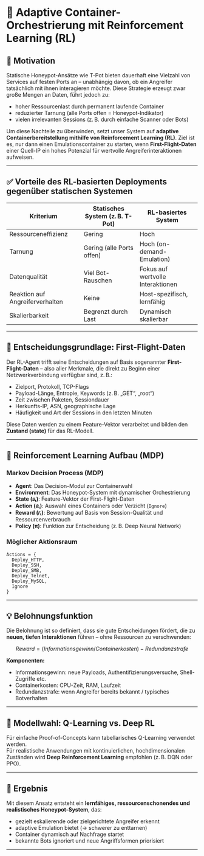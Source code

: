
# 🧠 Adaptive Container-Orchestrierung mit Reinforcement Learning (RL)

## 🎯 Motivation

Statische Honeypot-Ansätze wie T-Pot bieten dauerhaft eine Vielzahl von Services auf festen Ports an – unabhängig davon, ob ein Angreifer tatsächlich mit ihnen interagieren möchte. Diese Strategie erzeugt zwar große Mengen an Daten, führt jedoch zu:

- hoher Ressourcenlast durch permanent laufende Container
- reduzierter Tarnung (alle Ports offen = Honeypot-Indikator)
- vielen irrelevanten Sessions (z. B. durch einfache Scanner oder Bots)

Um diese Nachteile zu überwinden, setzt unser System auf **adaptive Containerbereitstellung mithilfe von Reinforcement Learning (RL)**. Ziel ist es, nur dann einen Emulationscontainer zu starten, wenn **First-Flight-Daten** einer Quell-IP ein hohes Potenzial für wertvolle Angreiferinteraktionen aufweisen.

---

## ✅ Vorteile des RL-basierten Deployments gegenüber statischen Systemen

| Kriterium                     | Statisches System (z. B. T-Pot) | RL-basiertes System              |
|------------------------------|----------------------------------|----------------------------------|
| Ressourceneffizienz          | Gering                           | Hoch                             |
| Tarnung                      | Gering (alle Ports offen)        | Hoch (on-demand-Emulation)       |
| Datenqualität                | Viel Bot-Rauschen                | Fokus auf wertvolle Interaktionen |
| Reaktion auf Angreiferverhalten | Keine                         | Host-spezifisch, lernfähig       |
| Skalierbarkeit               | Begrenzt durch Last              | Dynamisch skalierbar             |

---

## 🧬 Entscheidungsgrundlage: First-Flight-Daten

Der RL-Agent trifft seine Entscheidungen auf Basis sogenannter **First-Flight-Daten** – also aller Merkmale, die direkt zu Beginn einer Netzwerkverbindung verfügbar sind, z. B.:

- Zielport, Protokoll, TCP-Flags
- Payload-Länge, Entropie, Keywords (z. B. „GET“, „root“)
- Zeit zwischen Paketen, Sessiondauer
- Herkunfts-IP, ASN, geographische Lage
- Häufigkeit und Art der Sessions in den letzten Minuten

Diese Daten werden zu einem Feature-Vektor verarbeitet und bilden den **Zustand (state)** für das RL-Modell.

---

## 🧠 Reinforcement Learning Aufbau (MDP)

### Markov Decision Process (MDP)

- **Agent**: Das Decision-Modul zur Containerwahl
- **Environment**: Das Honeypot-System mit dynamischer Orchestrierung
- **State (𝑠ₜ)**: Feature-Vektor der First-Flight-Daten
- **Action (𝑎ₜ)**: Auswahl eines Containers oder Verzicht (`Ignore`)
- **Reward (𝑟ₜ)**: Bewertung auf Basis von Session-Qualität und Ressourcenverbrauch
- **Policy (π)**: Funktion zur Entscheidung (z. B. Deep Neural Network)

### Möglicher Aktionsraum

```
Actions = {
  Deploy_HTTP,
  Deploy_SSH,
  Deploy_SMB,
  Deploy_Telnet,
  Deploy_MySQL,
  Ignore
}
```

---

## 💡 Belohnungsfunktion

Die Belohnung ist so definiert, dass sie gute Entscheidungen fördert, die zu **neuen, tiefen Interaktionen** führen – ohne Ressourcen zu verschwenden:

```math
Reward = (Informationsgewinn / Containerkosten) - Redundanzstrafe
```

**Komponenten:**
- Informationsgewinn: neue Payloads, Authentifizierungsversuche, Shell-Zugriffe etc.
- Containerkosten: CPU-Zeit, RAM, Laufzeit
- Redundanzstrafe: wenn Angreifer bereits bekannt / typisches Botverhalten

---

## 🧠 Modellwahl: Q-Learning vs. Deep RL

Für einfache Proof-of-Concepts kann tabellarisches Q-Learning verwendet werden.  
Für realistische Anwendungen mit kontinuierlichen, hochdimensionalen Zuständen wird **Deep Reinforcement Learning** empfohlen (z. B. DQN oder PPO).

---

## 🚀 Ergebnis

Mit diesem Ansatz entsteht ein **lernfähiges, ressourcenschonendes und realistisches Honeypot-System**, das:

- gezielt eskalierende oder zielgerichtete Angreifer erkennt
- adaptive Emulation bietet (→ schwerer zu enttarnen)
- Container dynamisch auf Nachfrage startet
- bekannte Bots ignoriert und neue Angriffsformen priorisiert

---